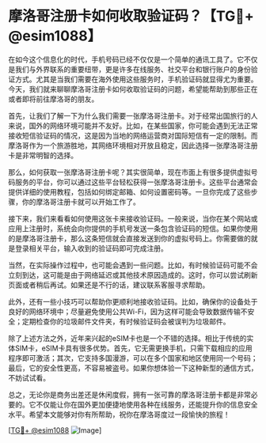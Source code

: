 # 摩洛哥注册卡如何收取验证码？【TG💪+ @esim1088】

在如今这个信息化的时代，手机号码已经不仅仅是一个简单的通讯工具了。它不仅是我们与外界联系的重要纽带，更是许多在线服务、社交平台和银行账户的身份验证方式。尤其是当我们需要在海外使用这些服务时，手机验证码就显得尤为重要。今天，我们就来聊聊摩洛哥注册卡如何收取验证码的问题，希望能帮助到那些正在或者即将前往摩洛哥的朋友。

首先，让我们了解一下为什么我们需要一张摩洛哥注册卡。对于经常出国旅行的人来说，国外的网络环境可能并不友好。比如，在某些国家，你可能会遇到无法正常接收短信验证码的情况，这是因为当地的网络运营商对国际短信有一定的限制。而摩洛哥作为一个旅游胜地，其网络环境相对开放且稳定，因此选择一张摩洛哥注册卡是非常明智的选择。

那么，如何获取一张摩洛哥注册卡呢？其实很简单，现在市面上有很多提供虚拟号码服务的平台，你可以通过这些平台轻松获得一张摩洛哥注册卡。这些平台通常会提供详细的使用教程，包括如何绑定邮箱、如何设置密码等。一旦你完成了这些步骤，你的摩洛哥注册卡就可以开始工作了。

接下来，我们来看看如何使用这张卡来接收验证码。一般来说，当你在某个网站或应用上注册时，系统会向你提供的手机号发送一条包含验证码的短信。如果你使用的是摩洛哥注册卡，那么这条短信就会直接发送到你的虚拟号码上。你需要做的就是登录相关平台，输入收到的验证码即可完成注册。

当然，在实际操作过程中，也可能会遇到一些问题。比如，有时候验证码可能不会立刻到达，这可能是由于网络延迟或其他技术原因造成的。这时，你可以尝试刷新页面或者稍后再试。如果还是不行的话，建议联系客服寻求帮助。

此外，还有一些小技巧可以帮助你更顺利地接收验证码。比如，确保你的设备处于良好的网络环境中；尽量避免使用公共Wi-Fi，因为这样可能会导致数据传输不安全；定期检查你的垃圾邮件文件夹，有时候验证码会被误判为垃圾邮件。

除了上述方法之外，近年来兴起的eSIM卡也是一个不错的选择。相比于传统的实体SIM卡，eSIM卡具有很多优势。首先，它无需更换手机，只需下载相应的应用程序即可激活；其次，它支持多国漫游，可以在多个国家和地区使用同一个号码；最后，它的安全性更高，不容易被盗号。如果你想体验一下这种新型的通信方式，不妨试试看。

总之，无论你是商务出差还是休闲度假，拥有一张可靠的摩洛哥注册卡都是非常必要的。它不仅能让你在国外更加便捷地使用各种在线服务，还能提升你的信息安全水平。希望本文能够对你有所帮助，祝你在摩洛哥度过一段愉快的旅程！

[[TG💪+ @esim1088](https://t.me/s/esim1088) ![Image](https://i.postimg.cc/4NQfJmqS/Snipaste-2025-05-13-00-14-12.png)]